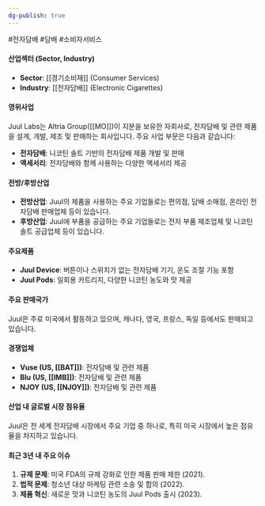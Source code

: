 ```yaml
---
dg-publish: true
---
```

#전자담배 #담배 #소비자서비스 

#### 산업섹터 (Sector, Industry)

- **Sector**: [[경기소비재]] (Consumer Services)
- **Industry**: [[전자담배]] (Electronic Cigarettes)

#### 영위사업

Juul Labs는 Altria Group([[MO]])이 지분을 보유한 자회사로, 전자담배 및 관련 제품을 설계, 개발, 제조 및 판매하는 회사입니다. 주요 사업 부문은 다음과 같습니다: 

- **전자담배**: 니코틴 솔트 기반의 전자담배 제품 개발 및 판매
- **액세서리**: 전자담배와 함께 사용하는 다양한 액세서리 제공

#### 전방/후방산업

- **전방산업**: Juul의 제품을 사용하는 주요 기업들로는 편의점, 담배 소매점, 온라인 전자담배 판매업체 등이 있습니다.
- **후방산업**: Juul에 부품을 공급하는 주요 기업들로는 전자 부품 제조업체 및 니코틴 솔트 공급업체 등이 있습니다.

#### 주요제품

- **Juul Device**: 버튼이나 스위치가 없는 전자담배 기기, 온도 조절 기능 포함
- **Juul Pods**: 일회용 카트리지, 다양한 니코틴 농도와 맛 제공

#### 주요 판매국가

Juul은 주로 미국에서 활동하고 있으며, 캐나다, 영국, 프랑스, 독일 등에서도 판매되고 있습니다.

#### 경쟁업체

- **Vuse (US, [[BAT]])**: 전자담배 및 관련 제품
- **Blu (US, [[IMB]])**: 전자담배 및 관련 제품
- **NJOY (US, [[NJOY]])**: 전자담배 및 관련 제품

#### 산업 내 글로벌 시장 점유율

Juul은 전 세계 전자담배 시장에서 주요 기업 중 하나로, 특히 미국 시장에서 높은 점유율을 차지하고 있습니다.

#### 최근 3년 내 주요 이슈

1. **규제 문제**: 미국 FDA의 규제 강화로 인한 제품 판매 제한 (2021).
2. **법적 문제**: 청소년 대상 마케팅 관련 소송 및 합의 (2022).
3. **제품 혁신**: 새로운 맛과 니코틴 농도의 Juul Pods 출시 (2023).
